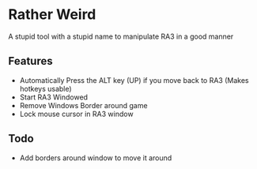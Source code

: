 # Rather Weird
A stupid tool with a stupid name to manipulate RA3 in a good manner

## Features
* Automatically Press the ALT key (UP) if you move back to RA3 (Makes hotkeys usable)
* Start RA3 Windowed 
* Remove Windows Border around game
* Lock mouse cursor in RA3 window

## Todo
- Add borders around window to move it around